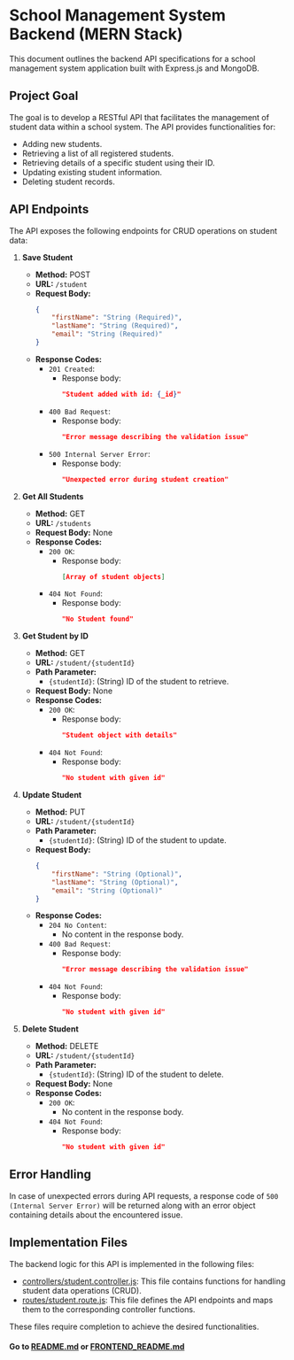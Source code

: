 # School Management System Backend (MERN Stack)

This document outlines the backend API specifications for a school management system application built with Express.js and MongoDB.

## Project Goal

The goal is to develop a RESTful API that facilitates the management of student data within a school system. The API provides functionalities for:

- Adding new students.
- Retrieving a list of all registered students.
- Retrieving details of a specific student using their ID.
- Updating existing student information.
- Deleting student records.

## API Endpoints

The API exposes the following endpoints for CRUD operations on student data:

1. **Save Student**
    - **Method:** POST
    - **URL:** `/student`
    - **Request Body:** 
        ```json
        {
            "firstName": "String (Required)",
            "lastName": "String (Required)",
            "email": "String (Required)"
        }
        ```
    - **Response Codes:**
        - `201 Created`: 
            - Response body: 
                ```json
                "Student added with id: {_id}"
                ```
        - `400 Bad Request`: 
            - Response body: 
                ```json
                "Error message describing the validation issue"
                ```
        - `500 Internal Server Error`: 
            - Response body: 
                ```json
                "Unexpected error during student creation"
                ```

2. **Get All Students**
    - **Method:** GET
    - **URL:** `/students`
    - **Request Body:** None
    - **Response Codes:**
        - `200 OK`: 
            - Response body: 
                ```json
                [Array of student objects]
                ```
        - `404 Not Found`: 
            - Response body: 
                ```json
                "No Student found"
                ```

3. **Get Student by ID**
    - **Method:** GET
    - **URL:** `/student/{studentId}`
    - **Path Parameter:**
        - `{studentId}`: (String) ID of the student to retrieve.
    - **Request Body:** None
    - **Response Codes:**
        - `200 OK`: 
            - Response body: 
                ```json
                "Student object with details"
                ```
        - `404 Not Found`: 
            - Response body: 
                ```json
                "No student with given id"
                ```

4. **Update Student**
    - **Method:** PUT
    - **URL:** `/student/{studentId}`
    - **Path Parameter:**
        - `{studentId}`: (String) ID of the student to update.
    - **Request Body:** 
        ```json
        {
            "firstName": "String (Optional)",
            "lastName": "String (Optional)",
            "email": "String (Optional)"
        }
        ```
    - **Response Codes:**
        - `204 No Content`: 
            - No content in the response body.
        - `400 Bad Request`: 
            - Response body: 
                ```json
                "Error message describing the validation issue"
                ```
        - `404 Not Found`: 
            - Response body: 
                ```json
                "No student with given id"
                ```

5. **Delete Student**
    - **Method:** DELETE
    - **URL:** `/student/{studentId}`
    - **Path Parameter:**
        - `{studentId}`: (String) ID of the student to delete.
    - **Request Body:** None
    - **Response Codes:**
        - `200 OK`: 
            - No content in the response body.
        - `404 Not Found`: 
            - Response body: 
                ```json
                "No student with given id"
                ```

## Error Handling

In case of unexpected errors during API requests, a response code of `500 (Internal Server Error)` will be returned along with an error object containing details about the encountered issue.

## Implementation Files

The backend logic for this API is implemented in the following files:

- [controllers/student.controller.js](controllers/student.controller.js): This file contains functions for handling student data operations (CRUD).
- [routes/student.route.js](routes/student.route.js): This file defines the API endpoints and maps them to the corresponding controller functions.

These files require completion to achieve the desired functionalities.

#### Go to [README.md](../README.md) or [FRONTEND_README.md](../frontend/FRONTEND_README.md)